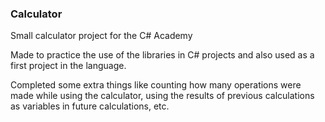 ﻿### Calculator

Small calculator project for the C# Academy

Made to practice the use of the libraries in C# projects and also used as a first project in the language.

Completed some extra things like counting how many operations were made while using the calculator, 
using the results of previous calculations as variables in future calculations, etc.